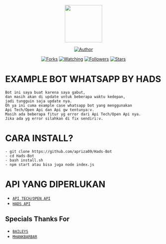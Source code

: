 <p align="center">
<img src="https://i.ibb.co/ySHr611/FB-IMG-1622716228554.jpg" width="120" height="120"/>
</p>
<p align="center">
<a href="https://github.com/apriza09"><img title="Author" src="https://img.shields.io/badge/Author-hads-red.svg?style=for-the-badge&logo=github"></a>
</p>
<p align="center">
<a href="https://github.com/apriza09/Hads-Bot/network/members"><img title="Forks" src="https://img.shields.io/github/forks/apriza09/Hads-Bot?color=red&style=flat-square"></a>
<a href="https://github.com/apriza09/Hads-Bot/watchers"><img title="Watching" src="https://img.shields.io/github/watchers/apriza09/Hads-Bot?label=Watchers&color=blue&style=flat-square"></a>
<a href="https://github.com/apriza09/Hads-Bot"><img title="Followers" src="https://img.shields.io/github/followers/apriza09?color=blue&style=flat-square"></a>
<a href="https://github.com/apriza09/Hads-Bot/stargazers/"><img title="Stars" src="https://img.shields.io/github/stars/apriza09/Hads-Bot?color=red&style=flat-square"></a>
</p>


# EXAMPLE BOT WHATSAPP BY HADS

```
Bot ini saya buat karena saya gabut,
dan masih akan di update untuk beberapa waktu kedepan,
jadi tungguin saja update nya.
Oh ya ini cuma example case whatsapp bot yang menggunakan
Api Tech/Open Api dan Api gw tentunya:v.
Masih ada beberapa fitur yg error dari Api Tech/Open Api nya.
Jika ada yg error silahkan di fix sendiri:v.
```

# CARA INSTALL?
```
- git clone https://github.com/apriza09/Hads-Bot
- cd Hads-Bot
- bash install.sh
- npm start atau bisa juga node index.js
```
# API YANG DIPERLUKAN
* [`API TECH/OPEN API`](https://api.i-tech.id)
* [`HADS API`](https://hads09-api.herokuapp.com/)


## Specials Thanks For
* [`BAILEYS`](https://github.com/adiwajshing/Baileys) 
* [`MHANKBARBAR`](https://github.com/MhankBarBar/termux-wabot) 

